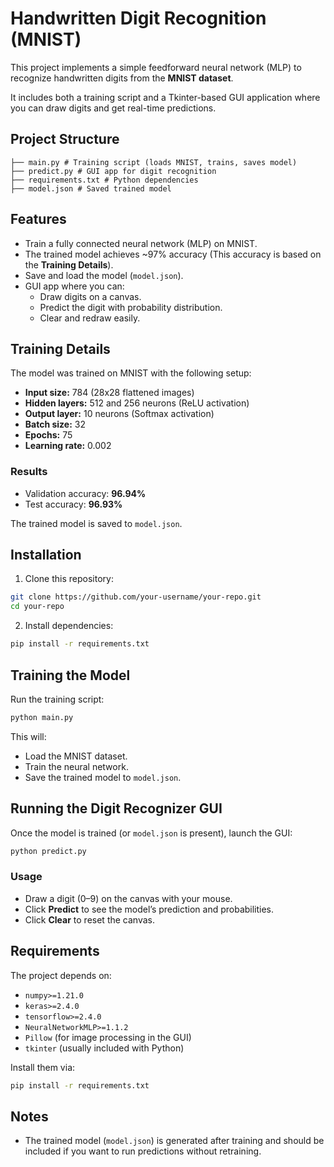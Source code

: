 
# Handwritten Digit Recognition (MNIST)

This project implements a simple feedforward neural network (MLP) to recognize handwritten digits from the **MNIST dataset**.

It includes both a training script and a Tkinter-based GUI application where you can draw digits and get real-time predictions.

## Project Structure

```
├── main.py # Training script (loads MNIST, trains, saves model)
├── predict.py # GUI app for digit recognition
├── requirements.txt # Python dependencies
├── model.json # Saved trained model
```

## Features

- Train a fully connected neural network (MLP) on MNIST.
- The trained model achieves ~97% accuracy (This accuracy is based on the **Training Details**).
- Save and load the model (`model.json`).
- GUI app where you can:
	- Draw digits on a canvas.
	- Predict the digit with probability distribution.
	- Clear and redraw easily.

## Training Details

The model was trained on MNIST with the following setup:
-  **Input size:** 784 (28x28 flattened images)
-  **Hidden layers:** 512 and 256 neurons (ReLU activation)
-  **Output layer:** 10 neurons (Softmax activation)
-  **Batch size:** 32
-  **Epochs:** 75
-  **Learning rate:** 0.002

### Results
- Validation accuracy: **96.94%**
- Test accuracy: **96.93%**

The trained model is saved to `model.json`.

## Installation

1. Clone this repository:

```bash
git clone https://github.com/your-username/your-repo.git
cd your-repo
```

2. Install dependencies:

```bash
pip install -r requirements.txt
```

## Training the Model

Run the training script:

```bash
python main.py
```

This will:
- Load the MNIST dataset.
- Train the neural network.
- Save the trained model to `model.json`.

## Running the Digit Recognizer GUI

Once the model is trained (or `model.json` is present), launch the GUI:

```bash
python predict.py
```

### Usage

- Draw a digit (0–9) on the canvas with your mouse.
- Click **Predict** to see the model’s prediction and probabilities.
- Click **Clear** to reset the canvas.

## Requirements

The project depends on:
-  `numpy>=1.21.0`
-  `keras>=2.4.0`
-  `tensorflow>=2.4.0`
-  `NeuralNetworkMLP>=1.1.2`
-  `Pillow` (for image processing in the GUI)
-  `tkinter` (usually included with Python)

Install them via:

```bash
pip install -r requirements.txt
```

## Notes

- The trained model (`model.json`) is generated after training and should be included if you want to run predictions without retraining.

